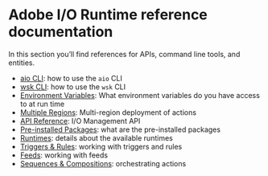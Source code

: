 # Adobe I/O Runtime reference documentation

In this section you&rsquo;ll find references for APIs, command line tools, and entities.

* [aio CLI](reference/cli_use.md): how to use the `aio` CLI
* [wsk CLI](reference/wsk_use.md): how to use the `wsk` CLI
* [Environment Variables](reference/environment_variables.md): What environment variables do you have access to at run time 
* [Multiple Regions](reference/multiple_regions.md): Multi-region deployment of actions
* [API Reference](reference/api_ref.md): I/O Management API
* [Pre-installed Packages](reference/prepackages.md): what are the pre-installed packages
* [Runtimes](reference/runtimes.md): details about the available runtimes
* [Triggers & Rules](reference/triggersrules.md): working with triggers and rules
* [Feeds](reference/feeds.md): working with feeds
* [Sequences & Compositions](reference/sequences_compositions.md): orchestrating actions


